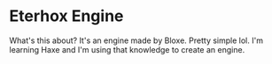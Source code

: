 # Eterhox Engine
What's this about?
It's an engine made by Bloxe. Pretty simple lol. I'm learning Haxe and I'm using that knowledge to create an engine.
